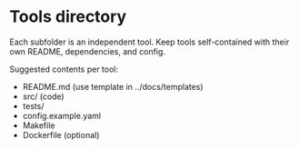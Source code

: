 # Tools directory

Each subfolder is an independent tool. Keep tools self-contained with their own README, dependencies, and config.

Suggested contents per tool:
- README.md (use template in ../docs/templates)
- src/ (code)
- tests/
- config.example.yaml
- Makefile
- Dockerfile (optional)
